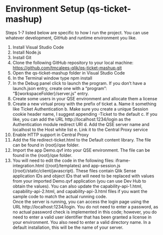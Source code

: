 # Environment Setup (qs-ticket-mashup)

Steps 1-7 listed below are specific to how I run the project. You can use whatever development, GitHub and runtime environment you like.  
1.	Install Visual Studio Code
2.	Install Node.js
3.	Install Git
4.	Clone the following GitHub repository to your local machine:
https://github.com/tmcalees-qlik/qs-ticket-mashup.git
5.	Open the qs-ticket-mashup folder in Visual Studio Code
6.	In the Terminal window type npm install
7.	In the Debug panel click to launch the program.  If you don’t have a launch.json entry, create one with a “program”: “${workspaceFolder}/server.js” entry.
8.	Create some users in your QSE environment and allocate them a license
9.	Create a new virtual proxy with the prefix of ticket
a.	Name it something like Ticket Authentication
b.	Make sure you create a unique Session cookie header name, I suggest appending -Ticket to the default
c.	If you like, you can add the URL http://localhost:1234/login as the Authentication module redirect URI
d.	Add the QSE server name and localhost to the Host white list
e.	Link it to the Central Proxy service
10.	Enable HTTP support in Central Proxy
11.	Add the file redirect-ticket.html to the Default content library.  The file can be found in {root}/qse folder. 
12.	Import the app Demo.qvf into your QSE environment.  The file can be found in the {root}/qse folder.
13.	You will need to edit the code in the following files: iframe-integration.html ({root}/templates) and app-session.js ({root}/static/client/javascript). These files contain Qlik Sense application IDs and object IDs that will need to be replaced with values from your imported Demo.qvf application (you can use Dev Hub to obtain the values).  You can also update the capability-api-1.html, capability-api-2.html, and capability-api-3.html files if you want the sample code to match the actual running code.  
Once the server is running, you can access the login page using the URL http://localhost:1234/login.  You do not need to enter a password, as no actual password check is implemented in this code; however, you do need to enter a valid user identifier that has been granted a license in your environment.  You also need to enter a valid directory name.  In a default installation, this will be the name of your server.
